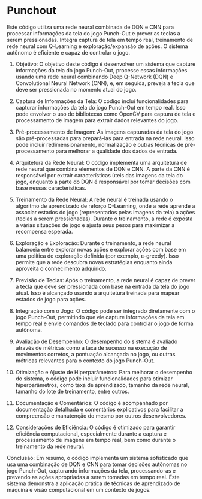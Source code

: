 # Punchout
Este código utiliza uma rede neural combinada de DQN e CNN para processar informações da tela do jogo Punch-Out e prever as teclas a serem pressionadas. Integra captura de tela em tempo real, treinamento de rede neural com Q-Learning e exploração/expansão de ações. O sistema autônomo é eficiente e capaz de controlar o jogo.

1. Objetivo:
O objetivo deste código é desenvolver um sistema que capture informações da tela do jogo Punch-Out, processe essas informações usando uma rede neural combinando Deep Q-Network (DQN) e Convolutional Neural Network (CNN), e, em seguida, preveja a tecla que deve ser pressionada no momento atual do jogo.

2. Captura de Informações da Tela:
O código inclui funcionalidades para capturar informações da tela do jogo Punch-Out em tempo real. Isso pode envolver o uso de bibliotecas como OpenCV para captura de tela e processamento de imagem para extrair dados relevantes do jogo.

3. Pré-processamento de Imagem:
As imagens capturadas da tela do jogo são pré-processadas para prepará-las para entrada na rede neural. Isso pode incluir redimensionamento, normalização e outras técnicas de pré-processamento para melhorar a qualidade dos dados de entrada.

4. Arquitetura da Rede Neural:
O código implementa uma arquitetura de rede neural que combina elementos de DQN e CNN. A parte da CNN é responsável por extrair características úteis das imagens da tela do jogo, enquanto a parte do DQN é responsável por tomar decisões com base nessas características.

5. Treinamento da Rede Neural:
A rede neural é treinada usando o algoritmo de aprendizado de reforço Q-Learning, onde a rede aprende a associar estados do jogo (representados pelas imagens da tela) a ações (teclas a serem pressionadas). Durante o treinamento, a rede é exposta a várias situações de jogo e ajusta seus pesos para maximizar a recompensa esperada.

6. Exploração e Exploração:
Durante o treinamento, a rede neural balanceia entre explorar novas ações e explorar ações com base em uma política de exploração definida (por exemplo, ε-greedy). Isso permite que a rede descubra novas estratégias enquanto ainda aproveita o conhecimento adquirido.

7. Previsão de Teclas:
Após o treinamento, a rede neural é capaz de prever a tecla que deve ser pressionada com base na entrada da tela do jogo atual. Isso é alcançado usando a arquitetura treinada para mapear estados de jogo para ações.

8. Integração com o Jogo:
O código pode ser integrado diretamente com o jogo Punch-Out, permitindo que ele capture informações da tela em tempo real e envie comandos de teclado para controlar o jogo de forma autônoma.

9. Avaliação de Desempenho:
O desempenho do sistema é avaliado através de métricas como a taxa de sucesso na execução de movimentos corretos, a pontuação alcançada no jogo, ou outras métricas relevantes para o contexto do jogo Punch-Out.

10. Otimização e Ajuste de Hiperparâmetros:
Para melhorar o desempenho do sistema, o código pode incluir funcionalidades para otimizar hiperparâmetros, como taxa de aprendizado, tamanho da rede neural, tamanho do lote de treinamento, entre outros.

11. Documentação e Comentários:
O código é acompanhado por documentação detalhada e comentários explicativos para facilitar a compreensão e manutenção do mesmo por outros desenvolvedores.

12. Considerações de Eficiência:
O código é otimizado para garantir eficiência computacional, especialmente durante a captura e processamento de imagens em tempo real, bem como durante o treinamento da rede neural.

Conclusão:
Em resumo, o código implementa um sistema sofisticado que usa uma combinação de DQN e CNN para tomar decisões autônomas no jogo Punch-Out, capturando informações da tela, processando-as e prevendo as ações apropriadas a serem tomadas em tempo real. Este sistema demonstra a aplicação prática de técnicas de aprendizado de máquina e visão computacional em um contexto de jogos.
